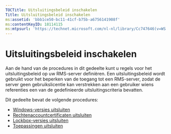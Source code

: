 ```yaml
---
TOCTitle: Uitsluitingsbeleid inschakelen
Title: Uitsluitingsbeleid inschakelen
ms:assetid: 'bbb1ce50-bc11-41cf-b75b-a6756141908f'
ms:contentKeyID: 18114115
ms:mtpsurl: 'https://technet.microsoft.com/nl-nl/library/Cc747646(v=WS.10)'
---
```


Uitsluitingsbeleid inschakelen
==============================

Aan de hand van de procedures in dit gedeelte kunt u regels voor het uitsluitingsbeleid op uw RMS-server definiëren. Een uitsluitingsbeleid wordt gebruikt voor het beperken van de toegang tot een RMS-server, zodat de server geen gebruikslicentie kan verstrekken aan een gebruiker wiens referenties een van de gedefinieerde uitsluitingscriteria bevatten.

Dit gedeelte bevat de volgende procedures:

-   [Windows-versies uitsluiten](https://technet.microsoft.com/73cb4953-91a3-4fab-890f-7e52e20acf0c)
-   [Rechtenaccountcertificaten uitsluiten](https://technet.microsoft.com/e5cd9dec-ac29-437e-8515-dc697ec75edf)
-   [Lockbox-versies uitsluiten](https://technet.microsoft.com/515e5245-7a0e-414e-ac20-3ae32898179e)
-   [Toepassingen uitsluiten](https://technet.microsoft.com/422f2ddd-bcf4-45f1-905a-b8bad30fd7dd)

